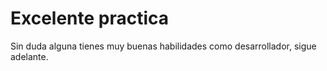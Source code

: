 # Excelente practica

Sin duda alguna tienes muy buenas habilidades como desarrollador, sigue adelante. 
